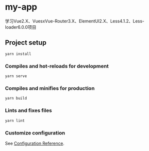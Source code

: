 # my-app
学习Vue2.X、VuesxVue-Router3.X、ElementUI2.X、Less4.1.2、Less-loader6.0.0项目


## Project setup
```
yarn install
```

### Compiles and hot-reloads for development
```
yarn serve
```

### Compiles and minifies for production
```
yarn build
```

### Lints and fixes files
```
yarn lint
```

### Customize configuration
See [Configuration Reference](https://cli.vuejs.org/config/).
